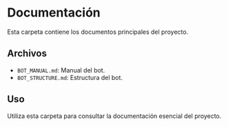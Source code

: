 # Documentación

Esta carpeta contiene los documentos principales del proyecto.

## Archivos
- `BOT_MANUAL.md`: Manual del bot.
- `BOT_STRUCTURE.md`: Estructura del bot.

## Uso
Utiliza esta carpeta para consultar la documentación esencial del proyecto.

